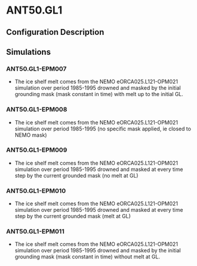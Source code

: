 # ANT50.GL1

## Configuration Description

## Simulations

### ANT50.GL1-EPM007
- The ice shelf melt comes from the NEMO eORCA025.L121-OPM021 simulation over period 1985-1995 drowned and masked by the initial grounding mask (mask constant in time) with melt up to the initial GL. 
### ANT50.GL1-EPM008
- The ice shelf melt comes from the NEMO eORCA025.L121-OPM021 simulation over period 1985-1995 (no specific mask applied, ie closed to NEMO mask)
### ANT50.GL1-EPM009
- The ice shelf melt comes from the NEMO eORCA025.L121-OPM021 simulation over period 1985-1995 drowned and masked at every time step by the current grounded mask (no melt at GL)
### ANT50.GL1-EPM010
- The ice shelf melt comes from the NEMO eORCA025.L121-OPM021 simulation over period 1985-1995 drowned and masked at every time step by the current grounded mask (melt at GL)
### ANT50.GL1-EPM011
- The ice shelf melt comes from the NEMO eORCA025.L121-OPM021 simulation over period 1985-1995 drowned and masked by the initial grounding mask (mask constant in time) without melt at GL. 

